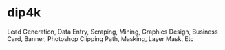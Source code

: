 # dip4k
Lead Generation, Data Entry, Scraping, Mining, Graphics Design, Business Card, Banner, Photoshop Clipping Path, Masking, Layer Mask, Etc
